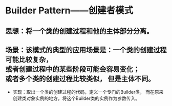 # Builder Pattern——创建者模式
## 思想：将一个类的创建过程和他的主体部分分离。
## 场景：该模式的典型的应用场景是：一个类的创建过程可能比较复杂，<br/>或者创建过程中的某些阶段可能会容易变化；<br/>或者多个类的创建过程比较类似， 但是主体不同。
* 实现：取出一个类的创建过程的代码，定义一个专门的Builder类， 而在原来创建类对象实例的地方，将这个Builder类的实例作为参数传入。